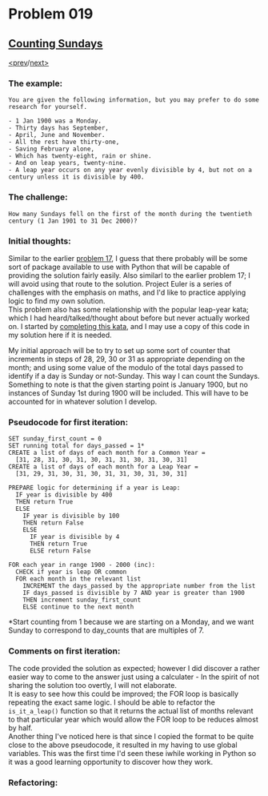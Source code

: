 # Problem 019

## [Counting Sundays](https://projecteuler.net/problem=19)

[<prev](./../018_maximum_sum_path_I/README.md)/[next>](./../020_factorial_digit_sum/README.md) 

### The example:
`You are given the following information, but you may prefer to do some research for yourself.`

```
- 1 Jan 1900 was a Monday.
- Thirty days has September,
- April, June and November.
- All the rest have thirty-one,
- Saving February alone,
- Which has twenty-eight, rain or shine.
- And on leap years, twenty-nine.
- A leap year occurs on any year evenly divisible by 4, but not on a century unless it is divisible by 400.
```

### The challenge:
`How many Sundays fell on the first of the month during the twentieth century (1 Jan 1901 to 31 Dec 2000)?`

### Initial thoughts:
Similar to the earlier 
[problem 17](./../017_number_letter_counts/README.md), 
I guess that there probably will be some sort of package available to use with Python that will be capable of providing the solution fairly easily. Also similarl to the earlier problem 17; I will avoid using that route to the solution. Project Euler is a series of challenges with the emphasis on maths, and I'd like to practice applying logic to find my own solution. \
This problem also has some relationship with the popular leap-year kata; which I had heard/talked/thought about before but never actually worked on. I started by 
[completing this kata](https://www.codewars.com/kata/reviews/553a8c52f3cc9482dc000116/groups/553c01f0a21770fd23000002), 
and I may use a copy of this code in my solution here if it is needed. 

My initial approach will be to try to set up some sort of counter that increments in steps of 28, 29, 30 or 31 as appropriate depending on the month; and using some value of the modulo of the total days passed to identify if a day is Sunday or not-Sunday. This way I can count the Sundays.\
Something to note is that the given starting point is January 1900, but no instances of Sunday 1st during 1900 will be included. This will have to be accounted for in whatever solution I develop.

### Pseudocode for first iteration:
```
SET sunday_first_count = 0
SET running total for days_passed = 1*
CREATE a list of days of each month for a Common Year =
  [31, 28, 31, 30, 31, 30, 31, 31, 30, 31, 30, 31]
CREATE a list of days of each month for a Leap Year =
  [31, 29, 31, 30, 31, 30, 31, 31, 30, 31, 30, 31]

PREPARE logic for determining if a year is Leap:
  IF year is divisible by 400
  THEN return True
  ELSE
    IF year is divisible by 100
    THEN return False
    ELSE
      IF year is divisible by 4
      THEN return True
      ELSE return False

FOR each year in range 1900 - 2000 (inc):
  CHECK if year is leap OR common
  FOR each month in the relevant list
    INCREMENT the days_passed by the appropriate number from the list
    IF days_passed is divisible by 7 AND year is greater than 1900
    THEN increment sunday_first_count
    ELSE continue to the next month
```
*Start counting from 1 because we are starting on a Monday, and we want Sunday to correspond to day_counts that are multiples of 7.

### Comments on first iteration:
The code provided the solution as expected; however I did discover a rather easier way to come to the answer just using a calculater - In the spirit of not sharing the solution too overtly, I will not elaborate.\
It is easy to see how this could be improved; the FOR loop is basically repeating the exact same logic. I should be able to refactor the `is_it_a_leap()` function so that it returns the actual list of months relevant to that particular year which would allow the FOR loop to be reduces almost by half. \
Another thing I've noticed here is that since I copied the format to be quite close to the above pseudocode, it resulted in my having to use global variables. This was the first time I'd seen these iwhile working in Python so it was a good learning opportunity to discover how they work.

### Refactoring:
